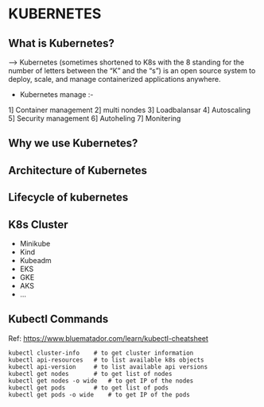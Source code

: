 # KUBERNETES

## What is Kubernetes?

-->  Kubernetes (sometimes shortened to K8s with the 8 standing for the number of letters between the “K” and the “s”) is an open source system to deploy, scale, and manage containerized applications anywhere.

* Kubernetes manage :-

1] Container management 
2] multi nondes 
3] Loadbalansar
4] Autoscaling
5] Security management
6] Autoheling
7] Monitering

## Why we use Kubernetes?

## Architecture of Kubernetes

## Lifecycle of kubernetes

## K8s Cluster
- Minikube
- Kind
- Kubeadm
- EKS
- GKE
- AKS
- ...

## Kubectl Commands
Ref: https://www.bluematador.com/learn/kubectl-cheatsheet

```shell
kubectl cluster-info    # to get cluster information
kubectl api-resources   # to list available k8s objects
kubectl api-version     # to list available api versions
kubectl get nodes       # to get list of nodes
kubectl get nodes -o wide   # to get IP of the nodes
kubectl get pods        # to get list of pods
kubectl get pods -o wide    # to get IP of the pods
```
